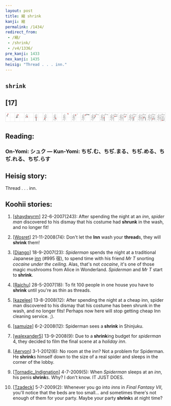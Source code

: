 ```yaml
---
layout: post
title: 縮 shrink
kanji: 縮
permalink: /1434/
redirect_from:
 - /縮/
 - /shrink/
 - /v4/1336/
pre_kanji: 1433
nex_kanji: 1435
heisig: "Thread . . . inn."
---
```


## `shrink`

## [17]

<div class="stroke"><img src="../images/E7B8AE.png" /></div>

## Reading:

### On-Yomi: シュク &mdash; Kun-Yomi: ちぢ.む、ちぢ.まる、ちぢ.める、ちぢ.れる、ちぢ.らす

## Heisig story:

Thread . . . inn.

## Koohii stories:

1) [<a href="http://kanji.koohii.com/profile/shaydwyrm">shaydwyrm</a>] 22-6-2007(243): After spending the night at an <em>inn</em>, <em>spider man</em> discovered to his dismay that his costume had <strong>shrunk</strong> in the wash, and no longer fit!

2) [<a href="http://kanji.koohii.com/profile/Wosret">Wosret</a>] 21-11-2008(74): Don&#039;t let the <strong>Inn</strong> wash your <strong>thread</strong>s, they will<strong> shrink</strong> them!

3) [<a href="http://kanji.koohii.com/profile/Django">Django</a>] 18-9-2007(23): <em>Spiderman</em> spends the night at a traditional Japanese <a href="../995">inn</a> (#995 宿), to spend time with his friend <em>Mr T</em> snorting <em>cocaine under the ceiling</em>. Alas, that&#039;s not <em>cocaine</em>, it&#039;s one of those magic mushrooms from Alice in Wonderland. <em>Spiderman</em> and <em>Mr T</em> start to<strong> shrink</strong>.

4) [<a href="http://kanji.koohii.com/profile/Raichu">Raichu</a>] 28-5-2007(18): To fit 100 people in one house you have to<strong> shrink</strong> until you&#039;re as thin as threads.

5) [<a href="http://kanji.koohii.com/profile/kazelee">kazelee</a>] 13-8-2008(12): After spending the night at a cheap inn, spider man discovered to his dismay that his costume has been shrunk in the wash, and no longer fits! Perhaps now here will stop getting cheap Inn cleaning service. ;).

6) [<a href="http://kanji.koohii.com/profile/samuize">samuize</a>] 6-2-2008(12): Spiderman sees a<strong> shrink</strong> in Shinjuku.

7) [<a href="http://kanji.koohii.com/profile/walexander5">walexander5</a>] 13-9-2008(9): Due to a<strong> shrink</strong>ing budget for <em>spiderman</em> 4, they decided to film the final scene at a <em>holiday inn</em>.

8) [<a href="http://kanji.koohii.com/profile/Aeryon">Aeryon</a>] 3-1-2012(6): No room at the inn? Not a problem for Spiderman. He<strong> shrink</strong>s himself down to the size of a real spider and sleeps in the corner of the lobby.

9) [<a href="http://kanji.koohii.com/profile/Tornadic_Indignation">Tornadic_Indignation</a>] 4-7-2009(5): When <em>Spiderman</em> sleeps at an <em>inn</em>, his penis<strong> shrink</strong>s. Why? I don&#039;t know. IT JUST DOES.

10) [<a href="http://kanji.koohii.com/profile/Tzadeck">Tzadeck</a>] 5-7-2009(2): Whenever you go into <em>inns</em> in <em>Final Fantasy VII</em>, you&#039;ll notice that the beds are too small... and sometimes there&#039;s not enough of them for your party. Maybe your party<strong> shrink</strong>s at night time?
